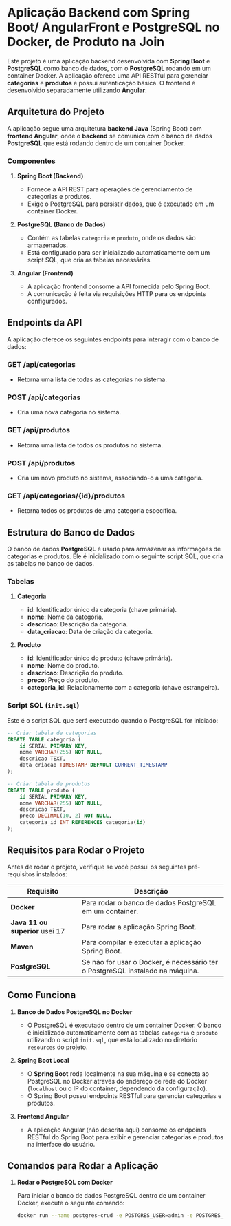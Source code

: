 # Aplicação Backend com Spring Boot/ AngularFront e PostgreSQL no Docker, de Produto na Join

Este projeto é uma aplicação backend desenvolvida com **Spring Boot** e **PostgreSQL** como banco de dados, com o **PostgreSQL** rodando em um container Docker. A aplicação oferece uma API RESTful para gerenciar **categorias** e **produtos** e possui autenticação básica. O frontend é desenvolvido separadamente utilizando **Angular**.

## Arquitetura do Projeto

A aplicação segue uma arquitetura **backend Java** (Spring Boot) com **frontend Angular**, onde o **backend** se comunica com o banco de dados **PostgreSQL** que está rodando dentro de um container Docker.

### Componentes

1. **Spring Boot (Backend)**
   - Fornece a API REST para operações de gerenciamento de categorias e produtos.
   - Exige o PostgreSQL para persistir dados, que é executado em um container Docker.
   
2. **PostgreSQL (Banco de Dados)**
   - Contém as tabelas `categoria` e `produto`, onde os dados são armazenados.
   - Está configurado para ser inicializado automaticamente com um script SQL, que cria as tabelas necessárias.

3. **Angular (Frontend)**
   - A aplicação frontend consome a API fornecida pelo Spring Boot.
   - A comunicação é feita via requisições HTTP para os endpoints configurados.

## Endpoints da API

A aplicação oferece os seguintes endpoints para interagir com o banco de dados:

### **GET /api/categorias**
- Retorna uma lista de todas as categorias no sistema.

### **POST /api/categorias**
- Cria uma nova categoria no sistema.

### **GET /api/produtos**
- Retorna uma lista de todos os produtos no sistema.

### **POST /api/produtos**
- Cria um novo produto no sistema, associando-o a uma categoria.

### **GET /api/categorias/{id}/produtos**
- Retorna todos os produtos de uma categoria específica.

## Estrutura do Banco de Dados

O banco de dados **PostgreSQL** é usado para armazenar as informações de categorias e produtos. Ele é inicializado com o seguinte script SQL, que cria as tabelas no banco de dados.

### Tabelas

1. **Categoria**
   - **id**: Identificador único da categoria (chave primária).
   - **nome**: Nome da categoria.
   - **descricao**: Descrição da categoria.
   - **data_criacao**: Data de criação da categoria.

2. **Produto**
   - **id**: Identificador único do produto (chave primária).
   - **nome**: Nome do produto.
   - **descricao**: Descrição do produto.
   - **preco**: Preço do produto.
   - **categoria_id**: Relacionamento com a categoria (chave estrangeira).

### Script SQL (`init.sql`)

Este é o script SQL que será executado quando o PostgreSQL for iniciado:

```sql
-- Criar tabela de categorias
CREATE TABLE categoria (
    id SERIAL PRIMARY KEY,
    nome VARCHAR(255) NOT NULL,
    descricao TEXT,
    data_criacao TIMESTAMP DEFAULT CURRENT_TIMESTAMP
);

-- Criar tabela de produtos
CREATE TABLE produto (
    id SERIAL PRIMARY KEY,
    nome VARCHAR(255) NOT NULL,
    descricao TEXT,
    preco DECIMAL(10, 2) NOT NULL,
    categoria_id INT REFERENCES categoria(id)
);
```

## Requisitos para Rodar o Projeto

Antes de rodar o projeto, verifique se você possui os seguintes pré-requisitos instalados:

| Requisito                    | Descrição                                                                                     |
|------------------------------|------------------------------------------------------------------------------------------------|
| **Docker**                    | Para rodar o banco de dados PostgreSQL em um container.                                         |
| **Java 11 ou superior** usei 17 | Para rodar a aplicação Spring Boot.                                                           |
| **Maven**                     | Para compilar e executar a aplicação Spring Boot.                                              |
| **PostgreSQL**                | Se não for usar o Docker, é necessário ter o PostgreSQL instalado na máquina.                  |

## Como Funciona

1. **Banco de Dados PostgreSQL no Docker**
   - O PostgreSQL é executado dentro de um container Docker. O banco é inicializado automaticamente com as tabelas `categoria` e `produto` utilizando o script `init.sql`, que está localizado no diretório `resources` do projeto.
   
2. **Spring Boot Local**
   - O **Spring Boot** roda localmente na sua máquina e se conecta ao PostgreSQL no Docker através do endereço de rede do Docker (`localhost` ou o IP do container, dependendo da configuração).
   - O Spring Boot possui endpoints RESTful para gerenciar categorias e produtos.

3. **Frontend Angular**
   - A aplicação Angular (não descrita aqui) consome os endpoints RESTful do Spring Boot para exibir e gerenciar categorias e produtos na interface do usuário.

## Comandos para Rodar a Aplicação

1. **Rodar o PostgreSQL com Docker**

   Para iniciar o banco de dados PostgreSQL dentro de um container Docker, execute o seguinte comando:

   ```bash
   docker run --name postgres-crud -e POSTGRES_USER=admin -e POSTGRES_PASSWORD=admin -e POSTGRES_DB=crud_db -p 5432:5432 -d postgres
